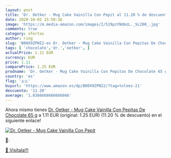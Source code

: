 ```yaml
---
layout: post
title: 'Dr. Oetker - Mug Cake Vainilla Con Pepit al 11.20 % de descuento'
date: 2020-10-02 15:50:16
image: 'https://m.media-amazon.com/images/I/519pzYNdmzL._SL200_.jpg'
comments: true
category: ofertas
author: ring
slug: 'B00X9ZPNI2-es Dr. Oetker - Mug Cake Vainilla Con Pepitas De Chocolate 65 g'
tags: [ 'chocolate','dr.','oetker', ]
actualPrice: 1.11 EUR
currency: EUR
price: 1.11
comparePrice: 1.25 EUR
prodname: 'Dr. Oetker - Mug Cake Vainilla Con Pepitas De Chocolate 65 g'
country: 'es'
flag: '🇪🇸'
buyurl: 'https://www.amazon.es/dp/B00X9ZPNI2/?tag=tolees-21'
descuento: '11.20'
average: '1.0366666666666666'
---
```


Ahora mismo tienes [Dr. Oetker - Mug Cake Vainilla Con Pepitas De Chocolate 65 g](https://www.amazon.es/dp/B00X9ZPNI2/?tag=tolees-21) a 1.11 EUR (original: 1.25 EUR) (11.20 %  de descuento) en el siguiente enlace!

[![Dr. Oetker - Mug Cake Vainilla Con Pepit](https://m.media-amazon.com/images/I/519pzYNdmzL._SL200_.jpg)](https://www.amazon.es/dp/B00X9ZPNI2/?tag=tolees-21)

🔎:


[🛒 Visítala!!!](https://www.amazon.es/dp/B00X9ZPNI2/?tag=tolees-21)

